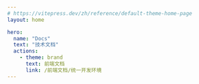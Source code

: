 ```yaml
---
# https://vitepress.dev/zh/reference/default-theme-home-page
layout: home

hero:
  name: "Docs"
  text: "技术文档"
  actions:
    - theme: brand
      text: 前端文档
      link: /前端文档/统一开发环境
---
```

